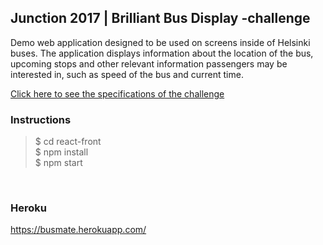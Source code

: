 ## Junction 2017 | Brilliant Bus Display -challenge

Demo web application designed to be used on screens inside of Helsinki buses. The application displays information about the location of the bus, upcoming stops and other relevant information passengers may be interested in, such as speed of the bus and current time.

[Click here to see the specifications of the challenge](https://hackjunction.com/challenges/aalto-university)

### Instructions

> $ cd react-front  
> $ npm install  
> $ npm start 
<br>

### Heroku <br>
https://busmate.herokuapp.com/



